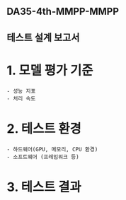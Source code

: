 ## DA35-4th-MMPP-MMPP
## 테스트 설계 보고서

# 1. 모델 평가 기준
    - 성능 지표
    - 처리 속도

# 2. 테스트 환경
    - 하드웨어(GPU, 메모리, CPU 환경)
    - 소프트웨어 (프레임워크 등)
# 3. 테스트 결과